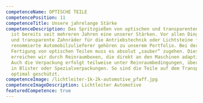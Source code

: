 ```yaml
---
competenceName: OPTISCHE TEILE
competencePosition: 11
competenceTitle: Unsere jahrelange Stärke
competenceDescription: Das Spritzgießen von optischen und transparenten Teilen
  ist bereits seit mehreren Jahren eine unserer Stärken. Vor allen Dingen Linsen
  und transparente Zahnräder für die Antriebstechnik oder Lichtsteine für
  renommierte Automobilzulieferer gehören zu unserem Portfolio. Bei der
  Fertigung von optischen Teilen muss es absolut „sauber“ zugehen. Dies
  erreichen wir durch Reinraumboxen, die direkt an den Maschinen adaptiert sind.
  Auch die Verpackung erfolgt teilweise unter Reinraumbedingungen, überwiegend
  in Blister oder Spezialverpackungen. So sind die Teile auf dem Transportweg
  optimal geschützt.
competenceImage: /lichtleiter-1k-2k-automotive_pfaff.jpg
competenceImageDescription: Lichtleiter Automotive
featuredCompetence: true
---
```

